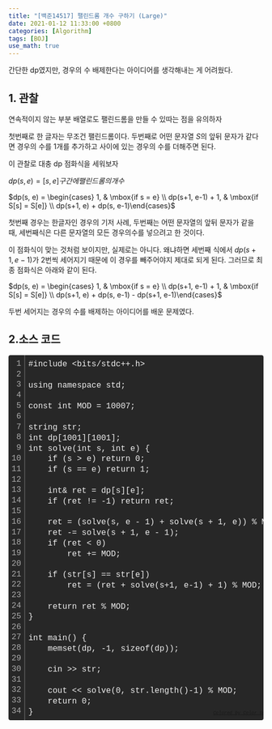```yaml
---
title: "[백준14517] 팰린드롬 개수 구하기 (Large)"
date: 2021-01-12 11:33:00 +0800
categories: [Algorithm]
tags: [BOJ]
use_math: true
---
```




 간단한 dp였지만, 경우의 수 배제한다는 아이디어를 생각해내는 게 어려웠다.

## 1. 관찰

  연속적이지 않는 부분 배열로도 팰린드롬을 만들 수 있따는 점을 유의하자

첫번째로 한 글자는 무조건 팰린드롬이다. 두번째로 어떤 문자열 $S$의 앞뒤 문자가 같다면 경우의 수를 1개를 추가하고 사이에 있는 경우의 수를 더해주면 된다.

 이 관찰로 대충 dp 점화식을 세워보자

 $dp(s, e) = [s, e] 구간에 팰린드롬의 개수$

$dp(s, e) = \begin{cases} 1, & \mbox{if s = e} \\ dp(s+1, e-1) + 1, & \mbox{if S[s] = S[e]} \\ dp(s+1, e) + dp(s, e-1)\end{cases}$

 첫번째 경우는 한글자인 경우의 기저 사례, 두번째는 어떤 문자열의 앞뒤 문자가 같을 때, 세번째식은 다른 문자열의 모든 경우의수를 넣으려고 한 것이다.

 이 점화식이 맞는 것처럼 보이지만, 실제로는 아니다.  왜냐하면 세번째 식에서 $dp(s+1, e-1)$가 2번씩 세어지기 때문에 이 경우를 빼주어야지 제대로 되게 된다. 그러므로 최종 점화식은 아래와 같이 된다.

$dp(s, e) = \begin{cases} 1, & \mbox{if s = e} \\ dp(s+1, e-1) + 1, & \mbox{if S[s] = S[e]} \\ dp(s+1, e) + dp(s, e-1) - dp(s+1, e-1)\end{cases}$

 두번 세어지는 경우의 수를 배제하는 아이디어를 배운 문제였다.

## 2.소스 코드

<div class="colorscripter-code" style="color:#f0f0f0;font-family:Consolas, 'Liberation Mono', Menlo, Courier, monospace !important; position:relative !important;overflow:auto"><table class="colorscripter-code-table" style="margin:0;padding:0;border:none;background-color:#272727;border-radius:4px;" cellspacing="0" cellpadding="0"><tr><td style="padding:6px;border-right:2px solid #4f4f4f"><div style="margin:0;padding:0;word-break:normal;text-align:right;color:#aaa;font-family:Consolas, 'Liberation Mono', Menlo, Courier, monospace !important;line-height:130%"><div style="line-height:130%">1</div><div style="line-height:130%">2</div><div style="line-height:130%">3</div><div style="line-height:130%">4</div><div style="line-height:130%">5</div><div style="line-height:130%">6</div><div style="line-height:130%">7</div><div style="line-height:130%">8</div><div style="line-height:130%">9</div><div style="line-height:130%">10</div><div style="line-height:130%">11</div><div style="line-height:130%">12</div><div style="line-height:130%">13</div><div style="line-height:130%">14</div><div style="line-height:130%">15</div><div style="line-height:130%">16</div><div style="line-height:130%">17</div><div style="line-height:130%">18</div><div style="line-height:130%">19</div><div style="line-height:130%">20</div><div style="line-height:130%">21</div><div style="line-height:130%">22</div><div style="line-height:130%">23</div><div style="line-height:130%">24</div><div style="line-height:130%">25</div><div style="line-height:130%">26</div><div style="line-height:130%">27</div><div style="line-height:130%">28</div><div style="line-height:130%">29</div><div style="line-height:130%">30</div><div style="line-height:130%">31</div><div style="line-height:130%">32</div><div style="line-height:130%">33</div><div style="line-height:130%">34</div></div></td><td style="padding:6px 0;text-align:left"><div style="margin:0;padding:0;color:#f0f0f0;font-family:Consolas, 'Liberation Mono', Menlo, Courier, monospace !important;line-height:130%"><div style="padding:0 6px; white-space:pre; line-height:130%">#include&nbsp;&lt;bits/stdc++.h&gt;</div><div style="padding:0 6px; white-space:pre; line-height:130%">&nbsp;</div><div style="padding:0 6px; white-space:pre; line-height:130%">using&nbsp;namespace&nbsp;std;</div><div style="padding:0 6px; white-space:pre; line-height:130%">&nbsp;</div><div style="padding:0 6px; white-space:pre; line-height:130%">const&nbsp;int&nbsp;MOD&nbsp;=&nbsp;10007;</div><div style="padding:0 6px; white-space:pre; line-height:130%">&nbsp;</div><div style="padding:0 6px; white-space:pre; line-height:130%">string&nbsp;str;</div><div style="padding:0 6px; white-space:pre; line-height:130%">int&nbsp;dp[1001][1001];</div><div style="padding:0 6px; white-space:pre; line-height:130%">int&nbsp;solve(int&nbsp;s,&nbsp;int&nbsp;e)&nbsp;{</div><div style="padding:0 6px; white-space:pre; line-height:130%">&nbsp;&nbsp;&nbsp;&nbsp;if&nbsp;(s&nbsp;&gt;&nbsp;e)&nbsp;return&nbsp;0;</div><div style="padding:0 6px; white-space:pre; line-height:130%">&nbsp;&nbsp;&nbsp;&nbsp;if&nbsp;(s&nbsp;==&nbsp;e)&nbsp;return&nbsp;1;</div><div style="padding:0 6px; white-space:pre; line-height:130%">&nbsp;</div><div style="padding:0 6px; white-space:pre; line-height:130%">&nbsp;&nbsp;&nbsp;&nbsp;int&amp;&nbsp;ret&nbsp;=&nbsp;dp[s][e];</div><div style="padding:0 6px; white-space:pre; line-height:130%">&nbsp;&nbsp;&nbsp;&nbsp;if&nbsp;(ret&nbsp;!=&nbsp;-1)&nbsp;return&nbsp;ret;</div><div style="padding:0 6px; white-space:pre; line-height:130%">&nbsp;</div><div style="padding:0 6px; white-space:pre; line-height:130%">&nbsp;&nbsp;&nbsp;&nbsp;ret&nbsp;=&nbsp;(solve(s,&nbsp;e&nbsp;-&nbsp;1)&nbsp;+&nbsp;solve(s&nbsp;+&nbsp;1,&nbsp;e))&nbsp;%&nbsp;MOD;</div><div style="padding:0 6px; white-space:pre; line-height:130%">&nbsp;&nbsp;&nbsp;&nbsp;ret&nbsp;-=&nbsp;solve(s&nbsp;+&nbsp;1,&nbsp;e&nbsp;-&nbsp;1);</div><div style="padding:0 6px; white-space:pre; line-height:130%">&nbsp;&nbsp;&nbsp;&nbsp;if&nbsp;(ret&nbsp;&lt;&nbsp;0)</div><div style="padding:0 6px; white-space:pre; line-height:130%">&nbsp;&nbsp;&nbsp;&nbsp;&nbsp;&nbsp;&nbsp;&nbsp;ret&nbsp;+=&nbsp;MOD;</div><div style="padding:0 6px; white-space:pre; line-height:130%">&nbsp;</div><div style="padding:0 6px; white-space:pre; line-height:130%">&nbsp;&nbsp;&nbsp;&nbsp;if&nbsp;(str[s]&nbsp;==&nbsp;str[e])</div><div style="padding:0 6px; white-space:pre; line-height:130%">&nbsp;&nbsp;&nbsp;&nbsp;&nbsp;&nbsp;&nbsp;&nbsp;ret&nbsp;=&nbsp;(ret&nbsp;+&nbsp;solve(s+1,&nbsp;e-1)&nbsp;+&nbsp;1)&nbsp;%&nbsp;MOD;</div><div style="padding:0 6px; white-space:pre; line-height:130%">&nbsp;</div><div style="padding:0 6px; white-space:pre; line-height:130%">&nbsp;&nbsp;&nbsp;&nbsp;return&nbsp;ret&nbsp;%&nbsp;MOD;</div><div style="padding:0 6px; white-space:pre; line-height:130%">}</div><div style="padding:0 6px; white-space:pre; line-height:130%">&nbsp;</div><div style="padding:0 6px; white-space:pre; line-height:130%">int&nbsp;main()&nbsp;{</div><div style="padding:0 6px; white-space:pre; line-height:130%">&nbsp;&nbsp;&nbsp;&nbsp;memset(dp,&nbsp;-1,&nbsp;sizeof(dp));</div><div style="padding:0 6px; white-space:pre; line-height:130%">&nbsp;</div><div style="padding:0 6px; white-space:pre; line-height:130%">&nbsp;&nbsp;&nbsp;&nbsp;cin&nbsp;&gt;&gt;&nbsp;str;</div><div style="padding:0 6px; white-space:pre; line-height:130%">&nbsp;</div><div style="padding:0 6px; white-space:pre; line-height:130%">&nbsp;&nbsp;&nbsp;&nbsp;cout&nbsp;&lt;&lt;&nbsp;solve(0,&nbsp;str.length()-1)&nbsp;%&nbsp;MOD;</div><div style="padding:0 6px; white-space:pre; line-height:130%">&nbsp;&nbsp;&nbsp;&nbsp;return&nbsp;0;</div><div style="padding:0 6px; white-space:pre; line-height:130%">}</div></div><div style="text-align:right;margin-top:-13px;margin-right:5px;font-size:9px;font-style:italic"><a href="http://colorscripter.com/info#e" target="_blank" style="color:#4f4f4ftext-decoration:none">Colored by Color Scripter</a></div></td><td style="vertical-align:bottom;padding:0 2px 4px 0"><a href="http://colorscripter.com/info#e" target="_blank" style="text-decoration:none;color:white"><span style="font-size:9px;word-break:normal;background-color:#4f4f4f;color:white;border-radius:10px;padding:1px">cs</span></a></td></tr></table></div>







